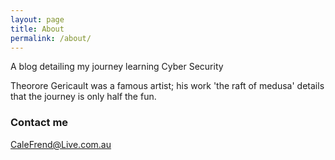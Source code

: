 ```yaml
---
layout: page
title: About
permalink: /about/
---
```


A blog detailing my journey learning Cyber Security

Theorore Gericault was a famous artist; his work 'the raft of medusa' details that the journey is only half the fun.

### Contact me

[CaleFrend@Live.com.au](mailto:CaleFrend@Live.com.au)
